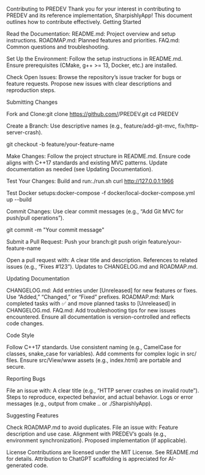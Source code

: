 Contributing to PREDEV
Thank you for your interest in contributing to PREDEV and its reference implementation, SharpishlyApp! This document outlines how to contribute effectively.
Getting Started

Read the Documentation:
README.md: Project overview and setup instructions.
ROADMAP.md: Planned features and priorities.
FAQ.md: Common questions and troubleshooting.


Set Up the Environment:
Follow the setup instructions in README.md.
Ensure prerequisites (CMake, g++ >= 13, Docker, etc.) are installed.


Check Open Issues:
Browse the repository’s issue tracker for bugs or feature requests.
Propose new issues with clear descriptions and reproduction steps.



Submitting Changes

Fork and Clone:git clone https://github.com/<your-username>/PREDEV.git
cd PREDEV


Create a Branch:
Use descriptive names (e.g., feature/add-git-mvc, fix/http-server-crash).

git checkout -b feature/your-feature-name


Make Changes:
Follow the project structure in README.md.
Ensure code aligns with C++17 standards and existing MVC patterns.
Update documentation as needed (see Updating Documentation).


Test Your Changes:
Build and run:./run.sh
curl http://127.0.0.1:1966


Test Docker setups:docker-compose -f docker/local-docker-compose.yml up --build




Commit Changes:
Use clear commit messages (e.g., “Add Git MVC for push/pull operations”).

git commit -m "Your commit message"


Submit a Pull Request:
Push your branch:git push origin feature/your-feature-name


Open a pull request with:
A clear title and description.
References to related issues (e.g., “Fixes #123”).
Updates to CHANGELOG.md and ROADMAP.md.





Updating Documentation

CHANGELOG.md: Add entries under [Unreleased] for new features or fixes. Use “Added,” “Changed,” or “Fixed” prefixes.
ROADMAP.md: Mark completed tasks with ✅ and move planned tasks to [Unreleased] in CHANGELOG.md.
FAQ.md: Add troubleshooting tips for new issues encountered.
Ensure all documentation is version-controlled and reflects code changes.

Code Style

Follow C++17 standards.
Use consistent naming (e.g., CamelCase for classes, snake_case for variables).
Add comments for complex logic in src/ files.
Ensure src/View/www assets (e.g., index.html) are portable and secure.

Reporting Bugs

File an issue with:
A clear title (e.g., “HTTP server crashes on invalid route”).
Steps to reproduce, expected behavior, and actual behavior.
Logs or error messages (e.g., output from cmake .. or ./SharpishlyApp).



Suggesting Features

Check ROADMAP.md to avoid duplicates.
File an issue with:
Feature description and use case.
Alignment with PREDEV’s goals (e.g., environment synchronization).
Proposed implementation (if applicable).



License
Contributions are licensed under the MIT License. See README.md for details. Attribution to ChatGPT scaffolding is appreciated for AI-generated code.